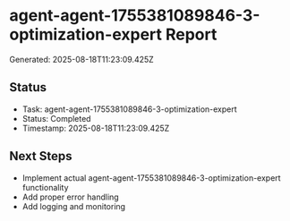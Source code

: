# agent-agent-1755381089846-3-optimization-expert Report

Generated: 2025-08-18T11:23:09.425Z

## Status
- Task: agent-agent-1755381089846-3-optimization-expert
- Status: Completed
- Timestamp: 2025-08-18T11:23:09.425Z

## Next Steps
- Implement actual agent-agent-1755381089846-3-optimization-expert functionality
- Add proper error handling
- Add logging and monitoring
